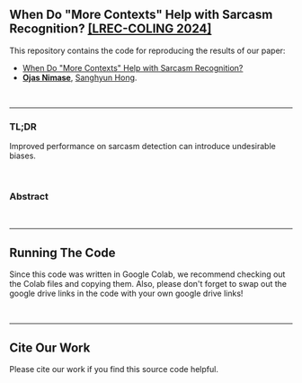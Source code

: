 ## When Do "More Contexts" Help with Sarcasm Recognition? [[LREC-COLING 2024]](https://lrec-coling-2024.org/)

This repository contains the code for reproducing the results of our paper:

- [When Do "More Contexts" Help with Sarcasm Recognition?](https://arxiv.org/abs/2310.19152)
- **[Ojas Nimase](mailto:ojasnimase@gmail.com)**, [Sanghyun Hong](https://sanghyun-hong.com).

&nbsp;

----

### TL;DR

Improved performance on sarcasm detection can introduce undesirable biases.

&nbsp;

### Abstract


&nbsp;

----

## Running The Code

Since this code was written in Google Colab, we recommend checking out the Colab files and copying them. Also, please don't forget to swap out the google drive links in the code with your own google drive links!

&nbsp;

----

## Cite Our Work

Please cite our work if you find this source code helpful.



&nbsp;
